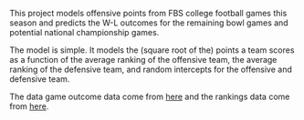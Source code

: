 
This project models offensive points from FBS college football games this season and predicts the W-L outcomes for the remaining bowl games and potential national championship games. 

The model is simple. It models the (square root of the) points a team scores as a function of the average ranking of the offensive team, the average ranking of the defensive team, and random intercepts for the offensive and defensive team.

The data game outcome data come from [here](https://www.masseyratings.com/scores.php?s=295489&sub=11604&all=1) and the rankings data come from [here](https://www.masseyratings.com/cf/compare.csv).
